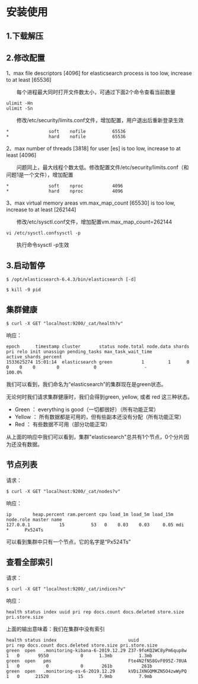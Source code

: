 # 安装使用

## 1.下载解压



## 2.修改配置

1、max file descriptors [4096] for elasticsearch process is too low, increase to at least [65536]

　　每个进程最大同时打开文件数太小，可通过下面2个命令查看当前数量

```shell
ulimit -Hn
ulimit -Sn
```

　　修改/etc/security/limits.conf文件，增加配置，用户退出后重新登录生效

```shell
*               soft    nofile          65536
*               hard    nofile          65536
```



2、max number of threads [3818] for user [es] is too low, increase to at least [4096]

　　问题同上，最大线程个数太低。修改配置文件/etc/security/limits.conf（和问题1是一个文件），增加配置

```shell
*               soft    nproc           4096
*               hard    nproc           4096
```



3、max virtual memory areas vm.max_map_count [65530] is too low, increase to at least [262144]

　　修改/etc/sysctl.conf文件，增加配置vm.max_map_count=262144

```shell
vi /etc/sysctl.confsysctl -p
```

　　执行命令sysctl -p生效



## 3.启动暂停

```shell
$ /opt/elasticsearch-6.4.3/bin/elasticsearch [-d]

$ kill -9 pid
```



## 集群健康

```shell
$ curl -X GET "localhost:9200/_cat/health?v"
```

响应：

```shell
epoch      timestamp cluster       status node.total node.data shards pri relo init unassign pending_tasks max_task_wait_time active_shards_percent
1533625274 15:01:14  elasticsearch green           1         1      0   0    0    0        0             0                  -                100.0%
```

我们可以看到，我们命名为“elasticsearch”的集群现在是green状态。

无论何时我们请求集群健康时，我们会得到green, yellow, 或者 red 这三种状态。

- Green ： everything is good（一切都很好）（所有功能正常）
- Yellow ： 所有数据都是可用的，但有些副本还没有分配（所有功能正常）
- Red ： 有些数据不可用（部分功能正常）

从上面的响应中我们可以看到，集群"elasticsearch"总共有1个节点，0个分片因为还没有数据。



## 节点列表

请求：

```shell
$ curl -X GET "localhost:9200/_cat/nodes?v"
```

响应：

```shell
ip        heap.percent ram.percent cpu load_1m load_5m load_15m node.role master name
127.0.0.1           15          53   0    0.03    0.03     0.05 mdi       *      Px524Ts
```

可以看到集群中只有一个节点，它的名字是“Px524Ts”



## 查看全部索引

请求：

```shell
$ curl -X GET "localhost:9200/_cat/indices?v"
```

响应：

```shell
health status index uuid pri rep docs.count docs.deleted store.size pri.store.size
```

上面的输出意味着：我们在集群中没有索引



```shell
health status index                           uuid                   pri rep docs.count docs.deleted store.size pri.store.size
green  open   .monitoring-kibana-6-2019.12.29 Z37-9foKQ2WC8yPm6qup8w   1   0       9550            0      1.3mb          1.3mb
green  open   pms                             Fte4N2fNS8GvF095Z-70UA   1   0          0            0       261b           261b
green  open   .monitoring-es-6-2019.12.29     kVDiJXNGQMKZN5O4zwWyPQ   1   0      21520           15      7.9mb          7.9mb
```

